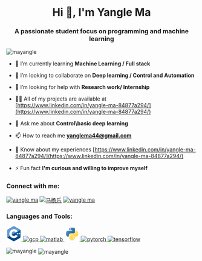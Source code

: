 <h1 align="center">Hi 👋, I'm Yangle Ma</h1>
<h3 align="center">A passionate student focus on programming and machine learning</h3>

<p align="left"> <img src="https://komarev.com/ghpvc/?username=mayangle&label=Profile%20views&color=0e75b6&style=flat" alt="mayangle" /> </p>

- 🌱 I’m currently learning **Machine Learning / Full stack**

- 👯 I’m looking to collaborate on **Deep learning / Control and Automation**

- 🤝 I’m looking for help with **Research work/ Internship**

- 👨‍💻 All of my projects are available at [https://www.linkedin.com/in/yangle-ma-84877a294/](https://www.linkedin.com/in/yangle-ma-84877a294/)

- 💬 Ask me about **Control\basic deep learning**

- 📫 How to reach me **yanglema44@gmail.com**

- 📄 Know about my experiences [https://www.linkedin.com/in/yangle-ma-84877a294/](https://www.linkedin.com/in/yangle-ma-84877a294/)

- ⚡ Fun fact **I'm curious and willing to improve myself**

<h3 align="left">Connect with me:</h3>
<p align="left">
<a href="https://linkedin.com/in/yangle ma" target="blank"><img align="center" src="https://raw.githubusercontent.com/rahuldkjain/github-profile-readme-generator/master/src/images/icons/Social/linked-in-alt.svg" alt="yangle ma" height="30" width="40" /></a>
<a href="https://instagram.com/马杨乐" target="blank"><img align="center" src="https://raw.githubusercontent.com/rahuldkjain/github-profile-readme-generator/master/src/images/icons/Social/instagram.svg" alt="马杨乐" height="30" width="40" /></a>
<a href="https://www.leetcode.com/yangle ma" target="blank"><img align="center" src="https://raw.githubusercontent.com/rahuldkjain/github-profile-readme-generator/master/src/images/icons/Social/leet-code.svg" alt="yangle ma" height="30" width="40" /></a>
</p>

<h3 align="left">Languages and Tools:</h3>
<p align="left"> <a href="https://www.w3schools.com/cpp/" target="_blank" rel="noreferrer"> <img src="https://raw.githubusercontent.com/devicons/devicon/master/icons/cplusplus/cplusplus-original.svg" alt="cplusplus" width="40" height="40"/> </a> <a href="https://cloud.google.com" target="_blank" rel="noreferrer"> <img src="https://www.vectorlogo.zone/logos/google_cloud/google_cloud-icon.svg" alt="gcp" width="40" height="40"/> </a> <a href="https://www.mathworks.com/" target="_blank" rel="noreferrer"> <img src="https://upload.wikimedia.org/wikipedia/commons/2/21/Matlab_Logo.png" alt="matlab" width="40" height="40"/> </a> <a href="https://www.python.org" target="_blank" rel="noreferrer"> <img src="https://raw.githubusercontent.com/devicons/devicon/master/icons/python/python-original.svg" alt="python" width="40" height="40"/> </a> <a href="https://pytorch.org/" target="_blank" rel="noreferrer"> <img src="https://www.vectorlogo.zone/logos/pytorch/pytorch-icon.svg" alt="pytorch" width="40" height="40"/> </a> <a href="https://www.tensorflow.org" target="_blank" rel="noreferrer"> <img src="https://www.vectorlogo.zone/logos/tensorflow/tensorflow-icon.svg" alt="tensorflow" width="40" height="40"/> </a> </p>

<p><img align="left" src="https://github-readme-stats.vercel.app/api/top-langs?username=mayangle&show_icons=true&locale=en&layout=compact" alt="mayangle" /></p>

<p>&nbsp;<img align="center" src="https://github-readme-stats.vercel.app/api?username=mayangle&show_icons=true&locale=en" alt="mayangle" /></p>

